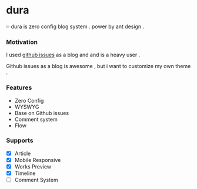 # dura

💦 dura is zero config blog system . power by ant design .

### Motivation

I used [github issues](https://github.com/Nbsaw/notes/issues) as a blog and and is a heavy user . 

Github issues as a blog is awesome , but i want to customize my own theme .

### Features

- Zero Config
- WYSWYG
- Base on Github issues
- Comment system
- Flow

### Supports

- [X] Article
- [X] Mobile Responsive
- [X] Works Preview
- [X] Timeline
- [ ] Comment System
